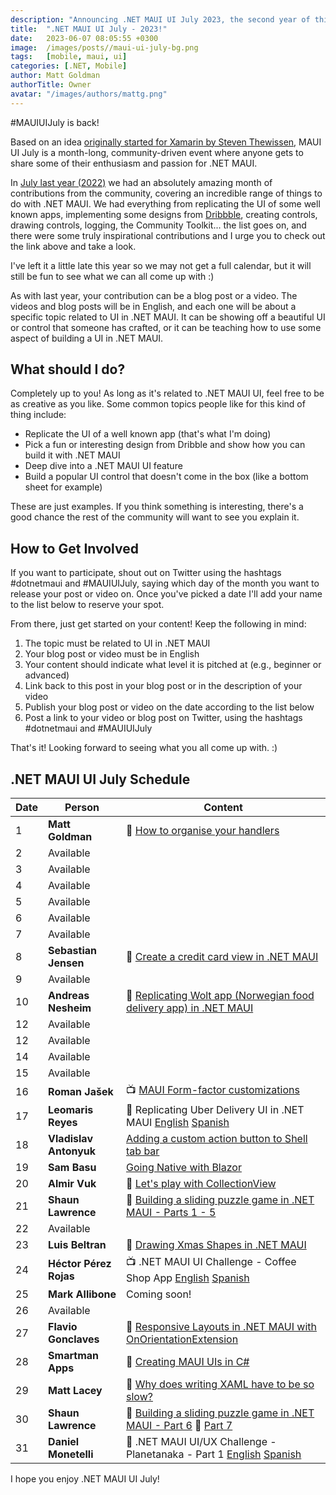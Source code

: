 ```yaml
---
description: "Announcing .NET MAUI UI July 2023, the second year of this popular community event featuring daily contributions showcasing creative .NET MAUI UI implementations."
title:  ".NET MAUI UI July - 2023!"
date:   2023-06-07 08:05:55 +0300
image:  /images/posts//maui-ui-july-bg.png
tags:   [mobile, maui, ui]
categories: [.NET, Mobile]
author: Matt Goldman
authorTitle: Owner
avatar: "/images/authors/mattg.png"
---
```


#MAUIUIJuly is back!

Based on an idea [originally started for Xamarin by Steven Thewissen](https://thewissen.io/introducing-xamarin-ui-july/), MAUI UI July is a month-long, community-driven event where anyone gets to share some of their enthusiasm and passion for .NET MAUI.

In [July last year (2022)](/posts/maui-ui-july) we had an absolutely amazing month of contributions from the community, covering an incredible range of things to do with .NET MAUI. We had everything from replicating the UI of some well known apps, implementing some designs from [Dribbble](https://dribbble.com), creating controls, drawing controls, logging, the Community Toolkit... the list goes on, and there were some truly inspirational contributions and I urge you to check out the link above and take a look.

I've left it a little late this year so we may not get a full calendar, but it will still be fun to see what we can all come up with :)

As with last year, your contribution can be a blog post or a video. The videos and blog posts will be in English, and each one will be about a specific topic related to UI in .NET MAUI. It can be showing off a beautiful UI or control that someone has crafted, or it can be teaching how to use some aspect of building a UI in .NET MAUI.

## What should I do?
Completely up to you! As long as it's related to .NET MAUI UI, feel free to be as creative as you like. Some common topics people like for this kind of thing include:

* Replicate the UI of a well known app (that's what I'm doing)
* Pick a fun or interesting design from Dribble and show how you can build it with .NET MAUI
* Deep dive into a .NET MAUI UI feature
* Build a popular UI control that doesn't come in the box (like a bottom sheet for example)

These are just examples. If you think something is interesting, there's a good chance the rest of the community will want to see you explain it.


## How to Get Involved
If you want to participate, shout out on Twitter using the hashtags #dotnetmaui and #MAUIUIJuly, saying which day of the month you want to release your post or video on. Once you've picked a date I'll add your name to the list below to reserve your spot.

From there, just get started on your content! Keep the following in mind:

1. The topic must be related to UI in .NET MAUI
2. Your blog post or video must be in English
3. Your content should indicate what level it is pitched at (e.g., beginner or advanced)
4. Link back to this post in your blog post or in the description of your video
5. Publish your blog post or video on the date according to the list below
6. Post a link to your video or blog post on Twitter, using the hashtags #dotnetmaui and #MAUIUIJuly

That's it! Looking forward to seeing what you all come up with. :)

## .NET MAUI UI July Schedule

| Date | Person             | Content                                                                                                       |
| ---- | ------------------ | ------------------------------------------------------------------------------------------------------------- |
| 1    | **Matt Goldman**          |   📰 [How to organise your handlers](/posts/handler-mappings/)                       |
| 2    | Available          |                                                                                                               |
| 3    | Available          |                                                                                                               |
| 4    | Available          |                                                                                                               |
| 5    | Available          |                                                                                                               |
| 6    | Available          |                                                                                                               |
| 7    | Available          |                                                                                                               |
| 8    | **Sebastian Jensen**          | 📰 [Create a credit card view in .NET MAUI](https://medium.com/@@tsjdevapps/create-a-credit-card-view-in-net-maui-df74c20f11e0)                                                                                                              |
| 9    | Available          |                                                                                                               |
| 10   | **Andreas Nesheim**          |     📰 [Replicating Wolt app (Norwegian food delivery app) in .NET MAUI](https://www.andreasnesheim.no/maui-ui-july-2023-replicating-wolt-app/)                                                                                                          |
| 12   | Available          |                                                                                                               |
| 12   | Available          |                                                                                                               |
| 14   | Available          |                                                                                                               |
| 15   | Available          |                                                                                                               |
| 16   | **Roman Jašek**          |     📺 [MAUI Form-factor customizations](https://www.youtube.com/watch?v=YdjOx6SmKco)                                                                                                          |
| 17   | **Leomaris Reyes**          | 📰 Replicating Uber Delivery UI in .NET MAUI [English](https://askxammy.com/replicating-uber-delivery-ui-in-net-maui/)   [Spanish](https://es.askxammy.com/replicando-ui-de-entrega-de-pedidos-de-uber-en-net-maui/)                                                                                                              |
| 18   | **Vladislav Antonyuk**          |  [Adding a custom action button to Shell tab bar](https://vladislavantonyuk.github.io/articles/Adding-custom-action-button-to-.NET-MAUI-Shell-TabBar/)                                                                                                             |
| 19   | **Sam Basu**          |    [Going Native with Blazor](https://www.telerik.com/blogs/going-native-blazor)                                                                                                          |
| 20   | **Almir Vuk**          |      📰 [Let's play with CollectionView](https://almirvuk.com/lets-play-with-collectionview-layouts-in-net-maui/)                                                                                                         |
| 21   | **Shaun Lawrence**          |    📰 [Building a sliding puzzle game in .NET MAUI - Parts 1 - 5](https://blog.bijington.com/2023/07/20/building-a-sliding-puzzle-in-dotnet-maui-part-0.html)                                                                                                           |
| 22   | Available          |                                                                                                    |
| 23   | **Luis Beltran**          |      📰 [Drawing Xmas Shapes in .NET MAUI](https://dev.to/icebeam7/drawing-x-mas-controls-in-net-maui-3342)                                                                                                         |
| 24   | **Héctor Pérez Rojas**          |         📺 .NET MAUI UI Challenge - Coffee Shop App [English](https://www.youtube.com/watch?v=soz4o0zKars)  [Spanish](https://www.youtube.com/watch?v=z2Eti_JYbkw)                                                                                                     |
| 25   | **Mark Allibone**          |        Coming soon!                                                                                                       |
| 26   | Available          |                                                                                                               |
| 27   | **Flavio Gonclaves**          |    📰 [Responsive Layouts in .NET MAUI with OnOrientationExtension](https://www.cayas.de/de/blog/responsive-layouts-for-dotnet-maui)                                                                                                           |
| 28   | **Smartman Apps**          |   📰 [Creating MAUI UIs in C#](https://dev.to/smartmanapps/creating-maui-uis-in-c-1adf)                                                                                                            |
| 29   | **Matt Lacey**          |      📰 [Why does writing XAML have to be so slow?](https://www.mrlacey.com/2023/07/why-does-writing-xaml-have-to-be-so-slow.html)                                                                                                   |
| 30   | **Shaun Lawrence**          | 📰 [Building a sliding puzzle game in .NET MAUI - Part 6](https://blog.bijington.com/2023/07/29/building-a-sliding-puzzle-in-dotnet-maui-part-6.html)     📰 [Part 7](https://blog.bijington.com/2023/07/29/building-a-sliding-puzzle-in-dotnet-maui-part-7.html)                                                                                                                 |
| 31   | **Daniel Monetelli**          | 📰 .NET MAUI UI/UX Challenge - Planetanaka - Part 1 [English](https://danielmonettelli.github.io/posts/net-maui-challenge-planetanaka-part-1/)  [Spanish](https://blogdedanielmonettelli.github.io/posts/net-maui-challenge-planetanaka-parte-1/)                                                                                                              |


I hope you enjoy .NET MAUI UI July!
